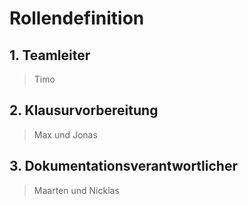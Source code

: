 # Rollendefinition

## 1. Teamleiter
> Timo

## 2. Klausurvorbereitung
> Max und Jonas

## 3. Dokumentationsverantwortlicher 
> Maarten und Nicklas
